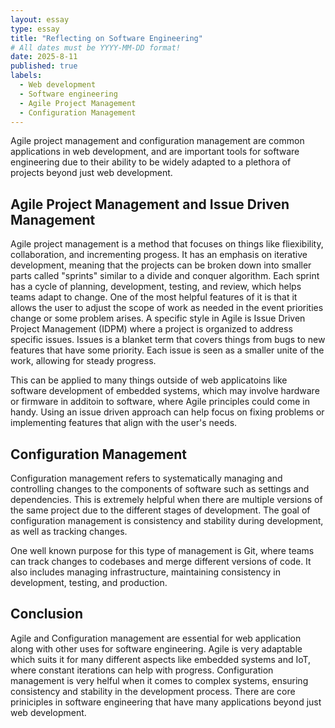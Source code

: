 ```yaml
---
layout: essay
type: essay
title: "Reflecting on Software Engineering"
# All dates must be YYYY-MM-DD format!
date: 2025-8-11
published: true
labels:
  - Web development
  - Software engineering
  - Agile Project Management
  - Configuration Management
---
```




  Agile project management and configuration management are common applications in web development, and are important tools for software engineering due to their ability to be widely adapted to a plethora of projects beyond just web development.

## Agile Project Management and Issue Driven Management
  Agile project management is a method that focuses on things like fliexibility, collaboration, and incrementing progess. It has an emphasis on iterative development, meaning that the projects can be broken down into smaller parts called "sprints" similar to a divide and conquer algorithm. Each sprint has a cycle of planning, development, testing, and review, which helps teams adapt to change. One  of the most helpful features of it is that it allows the user to adjust the scope of work as needed in the event priorities change or some problem arises. A specific style in Agile is Issue Driven Project Management (IDPM) where a project is organized to address specific issues. Issues is a blanket term that covers things from bugs to new features that have some priority. Each issue is seen as a smaller unite of the work, allowing for steady progress.

  This can be applied to many things outside of web applicatoins like software development of embedded systems, which may involve hardware or firmware in additoin to software, where Agile principles could come in handy. Using an issue driven approach can help focus on fixing problems or implementing features that align with the user's needs.

## Configuration Management
  Configuration management refers to systematically managing and controlling changes to the components of software such as settings and dependencies. This is extremely helpful when there are multiple versions of the same project due to the different stages of development. The goal of configuration management is consistency and stability during development, as well as tracking changes.

  One well known purpose for this type of management is Git, where teams can track changes to codebases and merge different versions of code. It also includes managing infrastructure, maintaining consistency in development, testing, and production.

## Conclusion
  Agile and Configuration management are essential for web application along with other uses for software engineering. Agile is very adaptable which suits it for many different aspects like embedded systems and IoT, where constant iterations can help with progress. Configuration management is very helful when it comes to complex systems, ensuring consistency and stability in the development process. There are core priniciples in software engineering that have many applications beyond just web development.
